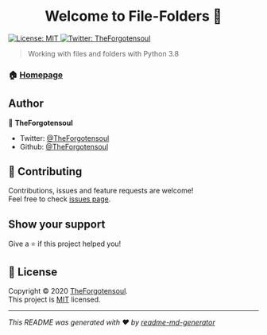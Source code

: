 <h1 align="center">Welcome to File-Folders 👋</h1>
<p>
  <a href="https://github.com/TheForgotensoul/Files-Folders/blob/master/LICENSE" target="_blank">
    <img alt="License: MIT" src="https://img.shields.io/badge/License-MIT-yellow.svg" />
  </a>
  <a href="https://twitter.com/TheForgotensoul" target="_blank">
    <img alt="Twitter: TheForgotensoul" src="https://img.shields.io/twitter/follow/TheForgotensoul.svg?style=social" />
  </a>
</p>

> Working with files and folders with Python 3.8

### 🏠 [Homepage](https://github.com/TheForgotensoul/Files-Folders)

## Author

👤 **TheForgotensoul**

* Twitter: [@TheForgotensoul](https://twitter.com/TheForgotensoul)
* Github: [@TheForgotensoul](https://github.com/TheForgotensoul)

## 🤝 Contributing

Contributions, issues and feature requests are welcome!<br />Feel free to check [issues page](https://github.com/TheForgotensoul/Files-Folders/issues). 

## Show your support

Give a ⭐️ if this project helped you!

## 📝 License

Copyright © 2020 [TheForgotensoul](https://github.com/TheForgotensoul).<br />
This project is [MIT](https://github.com/TheForgotensoul/Files-Folders/blob/master/LICENSE) licensed.

***
_This README was generated with ❤️ by [readme-md-generator](https://github.com/kefranabg/readme-md-generator)_
